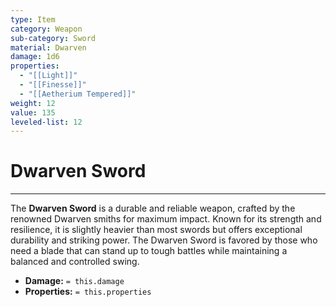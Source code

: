 ```yaml
---
type: Item
category: Weapon
sub-category: Sword
material: Dwarven
damage: 1d6
properties:
  - "[[Light]]"
  - "[[Finesse]]"
  - "[[Aetherium Tempered]]"
weight: 12
value: 135
leveled-list: 12
---
```

# Dwarven Sword
---
The **Dwarven Sword** is a durable and reliable weapon, crafted by the renowned Dwarven smiths for maximum impact. Known for its strength and resilience, it is slightly heavier than most swords but offers exceptional durability and striking power. The Dwarven Sword is favored by those who need a blade that can stand up to tough battles while maintaining a balanced and controlled swing.

- **Damage:** `= this.damage`
- **Properties:** `= this.properties`